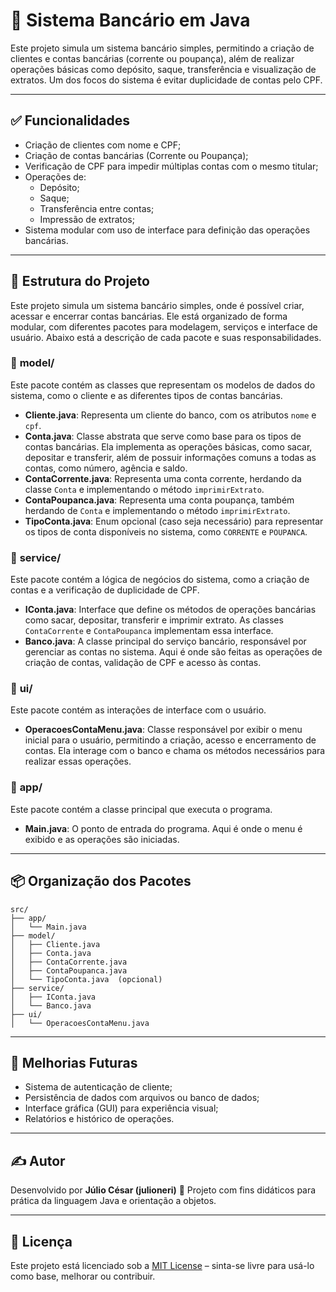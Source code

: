 # 🏦 Sistema Bancário em Java

Este projeto simula um sistema bancário simples, permitindo a criação de clientes e contas bancárias (corrente ou poupança), além de realizar operações básicas como depósito, saque, transferência e visualização de extratos. Um dos focos do sistema é evitar duplicidade de contas pelo CPF.

---

## ✅ Funcionalidades

- Criação de clientes com nome e CPF;
- Criação de contas bancárias (Corrente ou Poupança);
- Verificação de CPF para impedir múltiplas contas com o mesmo titular;
- Operações de:
  - Depósito;
  - Saque;
  - Transferência entre contas;
  - Impressão de extratos;
- Sistema modular com uso de interface para definição das operações bancárias.

---

## 🚀 Estrutura do Projeto

Este projeto simula um sistema bancário simples, onde é possível criar, acessar e encerrar contas bancárias. Ele está organizado de forma modular, com diferentes pacotes para modelagem, serviços e interface de usuário. Abaixo está a descrição de cada pacote e suas responsabilidades.

### 📁 **model/**

Este pacote contém as classes que representam os modelos de dados do sistema, como o cliente e as diferentes tipos de contas bancárias.

* **Cliente.java**: Representa um cliente do banco, com os atributos `nome` e `cpf`.
* **Conta.java**: Classe abstrata que serve como base para os tipos de contas bancárias. Ela implementa as operações básicas, como sacar, depositar e transferir, além de possuir informações comuns a todas as contas, como número, agência e saldo.
* **ContaCorrente.java**: Representa uma conta corrente, herdando da classe `Conta` e implementando o método `imprimirExtrato`.
* **ContaPoupanca.java**: Representa uma conta poupança, também herdando de `Conta` e implementando o método `imprimirExtrato`.
* **TipoConta.java**: Enum opcional (caso seja necessário) para representar os tipos de conta disponíveis no sistema, como `CORRENTE` e `POUPANCA`.

### 📁 **service/**

Este pacote contém a lógica de negócios do sistema, como a criação de contas e a verificação de duplicidade de CPF.

* **IConta.java**: Interface que define os métodos de operações bancárias como sacar, depositar, transferir e imprimir extrato. As classes `ContaCorrente` e `ContaPoupanca` implementam essa interface.
* **Banco.java**: A classe principal do serviço bancário, responsável por gerenciar as contas no sistema. Aqui é onde são feitas as operações de criação de contas, validação de CPF e acesso às contas.

### 📁 **ui/**

Este pacote contém as interações de interface com o usuário.

* **OperacoesContaMenu.java**: Classe responsável por exibir o menu inicial para o usuário, permitindo a criação, acesso e encerramento de contas. Ela interage com o banco e chama os métodos necessários para realizar essas operações.

### 📁 **app/**

Este pacote contém a classe principal que executa o programa.

* **Main.java**: O ponto de entrada do programa. Aqui é onde o menu é exibido e as operações são iniciadas.

---

## 📦 Organização dos Pacotes

```
src/
├── app/
│   └── Main.java
├── model/
│   ├── Cliente.java
│   ├── Conta.java
│   ├── ContaCorrente.java
│   ├── ContaPoupanca.java
│   └── TipoConta.java  (opcional)
├── service/
│   ├── IConta.java
│   └── Banco.java
├── ui/
│   └── OperacoesContaMenu.java
```

---

## 🚧 Melhorias Futuras

* Sistema de autenticação de cliente;
* Persistência de dados com arquivos ou banco de dados;
* Interface gráfica (GUI) para experiência visual;
* Relatórios e histórico de operações.

---

## ✍️ Autor

Desenvolvido por **Júlio César (julioneri)**
💼 Projeto com fins didáticos para prática da linguagem Java e orientação a objetos.

---

## 📄 Licença

Este projeto está licenciado sob a [MIT License](LICENSE) – sinta-se livre para usá-lo como base, melhorar ou contribuir.
